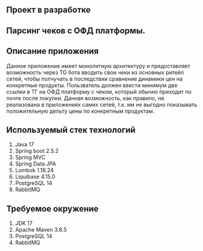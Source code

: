 ## Проект в разработке

## Парсинг чеков с ОФД платформы.

## Описание приложения

Данное приложение имеет монолитную архитектуру
и предоставляет возможность через TG бота вводить свои чеки из основных ритейл сетей,
чтобы полчучать в последствии сравнение динамики цен на конкретные продукты. Пользватель должен ввести минимум две ссылки в ТГ  на ОФД платформу с чеком,
который обычно приходит по почте после покупки.
Данная возможность, как правило, не реализована в приложениях самих сетей, т.к. им не выгодно показывать положительную дельту цены по конкретным продуктам.


## Используемый стек технологий

1. Java 17
2. Spring boot 2.5.2
3. Spring MVC
4. Spring Data JPA
5. Lombok 1.18.24
6. Liquibase 4.15.0
7. PostgreSQL 14
8. RabbitMQ

## Требуемое окружение
1. JDK 17
2. Apache Maven 3.8.5
3. PostgreSQL 14
4. RabbitMQ
